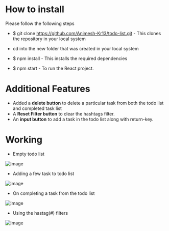 # How to install

Please follow the following steps

- $ git clone https://github.com/Animesh-Kr13/todo-list.git
       - This clones the repository in your local system

- cd into the new folder that was created in your local system

- $ npm install
        - This installs the required dependencies

- $ npm start
        - To run the React project.

# Additional Features

- Added a **delete button** to delete a particular task from both the todo list and completed task list
- A **Reset Filter button** to clear the hashtags filter.
- An **input button** to add a task in the todo list along with return-key.

# Working

- Empty todo list

![image](https://user-images.githubusercontent.com/84652121/130344474-2a79f5b9-2e28-4f93-882f-6a10393d7644.png)


- Adding a few task to todo list

![image](https://user-images.githubusercontent.com/84652121/130344497-a07e3679-aa5e-49ab-9ab3-9a4dd99207dc.png)


- On completing a task from the todo list

![image](https://user-images.githubusercontent.com/84652121/130344513-d9961087-7075-4d60-a73d-a102b00ba17d.png)

- Using the hastag(#) filters 

![image](https://user-images.githubusercontent.com/84652121/130344546-e121d8be-f27b-489f-80bf-1c80a23729d5.png)

